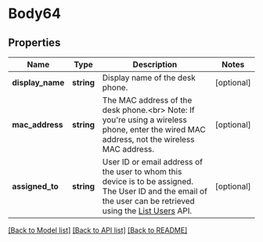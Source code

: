 # Body64

## Properties
Name | Type | Description | Notes
------------ | ------------- | ------------- | -------------
**display_name** | **string** | Display name of the desk phone. | [optional] 
**mac_address** | **string** | The MAC address of the desk phone.&lt;br&gt;  Note: If you&#39;re using a wireless phone, enter the wired MAC address, not the wireless MAC address. | [optional] 
**assigned_to** | **string** | User ID or email address of the user to whom this device is to be assigned. The User ID and the email of the user can be retrieved using the [List Users](https://marketplace.zoom.us/docs/api-reference/zoom-api/users/users) API. | [optional] 

[[Back to Model list]](../README.md#documentation-for-models) [[Back to API list]](../README.md#documentation-for-api-endpoints) [[Back to README]](../README.md)


